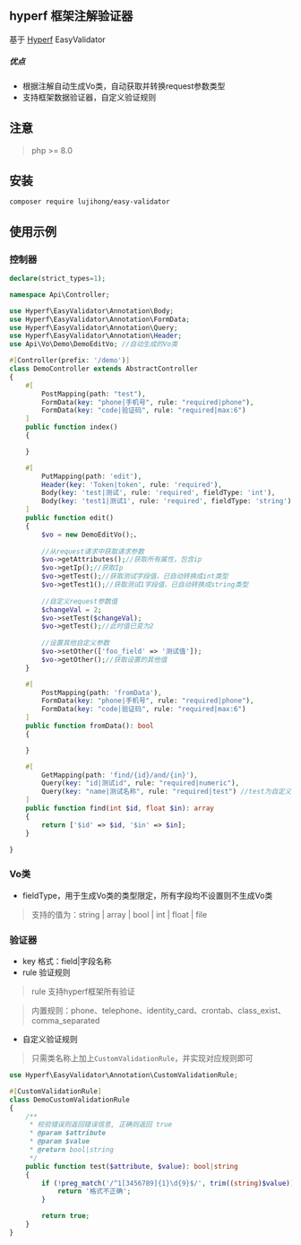 ## hyperf 框架注解验证器

基于 [Hyperf](https://github.com/hyperf/hyperf) EasyValidator

##### 优点

- 根据注解自动生成Vo类，自动获取并转换request参数类型
- 支持框架数据验证器，自定义验证规则

## 注意

> php >= 8.0

## 安装

```
composer require lujihong/easy-validator
```

## 使用示例

### 控制器

```php
declare(strict_types=1);

namespace Api\Controller;

use Hyperf\EasyValidator\Annotation\Body;
use Hyperf\EasyValidator\Annotation\FormData;
use Hyperf\EasyValidator\Annotation\Query;
use Hyperf\EasyValidator\Annotation\Header;
use Api\Vo\Demo\DemoEditVo; //自动生成的Vo类

#[Controller(prefix: '/demo')]
class DemoController extends AbstractController
{
    #[
        PostMapping(path: "test"),
        FormData(key: "phone|手机号", rule: "required|phone"),
        FormData(key: "code|验证码", rule: "required|max:6")
    ]
    public function index()
    {

    }

    #[
        PutMapping(path: 'edit'),
        Header(key: 'Token|token', rule: 'required'),
        Body(key: 'test|测试', rule: 'required', fieldType: 'int'),
        Body(key: 'test1|测试1', rule: 'required', fieldType: 'string'),
    ]
    public function edit()
    {
        $vo = new DemoEditVo();、
        
        //从request请求中获取请求参数
        $vo->getAttributes();//获取所有属性，包含ip
        $vo->getIp();//获取Ip
        $vo->getTest();//获取测试字段值，已自动转换成int类型
        $vo->getTest1();//获取测试1字段值，已自动转换成string类型
        
        //自定义request参数值
        $changeVal = 2;
        $vo->setTest($changeVal);
        $vo->getTest();//此时值已变为2
        
        //设置其他自定义参数
        $vo->setOther(['foo_field' => '测试值']);
        $vo->getOther();//获取设置的其他值
    }

    #[
        PostMapping(path: 'fromData'),
        FormData(key: "phone|手机号", rule: "required|phone"),
        FormData(key: "code|验证码", rule: "required|max:6")
    ]
    public function fromData(): bool
    {

    }

    #[
        GetMapping(path: 'find/{id}/and/{in}'),
        Query(key: "id|测试id", rule: "required|numeric"),
        Query(key: "name|测试名称", rule: "required|test") //test为自定义验证规格
    ]
    public function find(int $id, float $in): array
    {
        return ['$id' => $id, '$in' => $in];
    }

}

```

### Vo类
- fieldType，用于生成Vo类的类型限定，所有字段均不设置则不生成Vo类
> 支持的值为：string | array | bool | int | float | file

### 验证器
- key 格式：field|字段名称
- rule 验证规则
> rule 支持hyperf框架所有验证

> 内置规则：phone、telephone、identity_card、crontab、class_exist、comma_separated

- 自定义验证规则
> 只需类名称上加上`CustomValidationRule`，并实现对应规则即可
```php
use Hyperf\EasyValidator\Annotation\CustomValidationRule;

#[CustomValidationRule]
class DemoCustomValidationRule
{
    /**
     * 校验错误则返回错误信息, 正确则返回 true
     * @param $attribute
     * @param $value
     * @return bool|string
     */
    public function test($attribute, $value): bool|string
    {
        if (!preg_match('/^1[3456789]{1}\d{9}$/', trim((string)$value))) {
            return '格式不正确';
        }

        return true;
    }
}
```